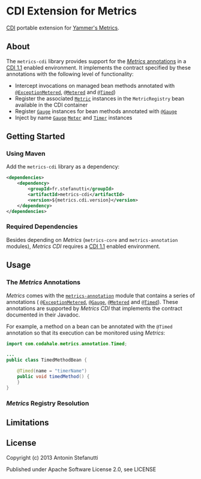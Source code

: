 CDI Extension for Metrics
===========

[CDI](http://www.cdi-spec.org/) portable extension for [Yammer's Metrics](http://metrics.codahale.com/).

## About

The `metrics-cdi` library provides support for the [_Metrics_ annotations](https://github.com/codahale/metrics/tree/master/metrics-annotation)
in a [CDI 1.1](http://jcp.org/en/jsr/detail?id=346) enabled environment.
It implements the contract specified by these annotations with the following level of functionality:
+ Intercept invocations on managed bean methods annotated with
  [`@ExceptionMetered`](http://maginatics.github.io/metrics/apidocs/com/codahale/metrics/annotation/ExceptionMetered.html),
  [`@Metered`](http://maginatics.github.io/metrics/apidocs/com/codahale/metrics/annotation/Gauge.html) and
  [`@Timed`](http://maginatics.github.io/metrics/apidocs/com/codahale/metrics/annotation/Timed.html))
+ Register the associated [`Metric`](http://maginatics.github.io/metrics/apidocs/com/codahale/metrics/Metric.html) instances
  in the `MetricRegistry` bean available in the CDI container
+ Register [`Gauge`](http://maginatics.github.io/metrics/apidocs/com/codahale/metrics/Gauge.html) instances
  for bean methods annotated with [`@Gauge`](http://maginatics.github.io/metrics/apidocs/com/codahale/metrics/annotation/Gauge.html)
+ Inject by name [`Gauge`](http://maginatics.github.io/metrics/apidocs/com/codahale/metrics/Gauge.html)
  [`Meter`](http://maginatics.github.io/metrics/apidocs/com/codahale/metrics/Meter.html) and
  [`Timer`](http://maginatics.github.io/metrics/apidocs/com/codahale/metrics/Timer.html) instances

## Getting Started

### Using Maven

Add the `metrics-cdi` library as a dependency:
```xml
<dependencies>
    <dependency>
        <groupId>fr.stefanutti</groupId>
        <artifactId>metrics-cdi</artifactId>
        <version>${metrics.cdi.version}</version>
    </dependency>
</dependencies>
```

### Required Dependencies

Besides depending on _Metrics_ (`metrics-core` and `metrics-annotation` modules), _Metrics CDI_ requires
a [CDI 1.1](http://jcp.org/en/jsr/detail?id=346) enabled environment.

## Usage

### The _Metrics_ Annotations

_Metrics_ comes with the [`metrics-annotation`](https://github.com/codahale/metrics/tree/master/metrics-annotation)
module that contains a series of annotations (
[`@ExceptionMetered`](http://maginatics.github.io/metrics/apidocs/com/codahale/metrics/annotation/ExceptionMetered.html),
[`@Gauge`](http://maginatics.github.io/metrics/apidocs/com/codahale/metrics/annotation/Gauge.html),
[`@Metered`](http://maginatics.github.io/metrics/apidocs/com/codahale/metrics/annotation/Gauge.html) and
[`@Timed`](http://maginatics.github.io/metrics/apidocs/com/codahale/metrics/annotation/Timed.html)).
These annotations are supported by _Metrics CDI_ that implements the contract documented in their Javadoc.

For example, a method on a bean can be annotated with the `@Timed` annotation so that its execution can be monitored using _Metrics_:
```java
import com.codahale.metrics.annotation.Timed;

...
public class TimedMethodBean {

    @Timed(name = "timerName")
    public void timedMethod() {
    }
}
```

### _Metrics_ Registry Resolution

## Limitations

License
-------

Copyright (c) 2013 Antonin Stefanutti

Published under Apache Software License 2.0, see LICENSE